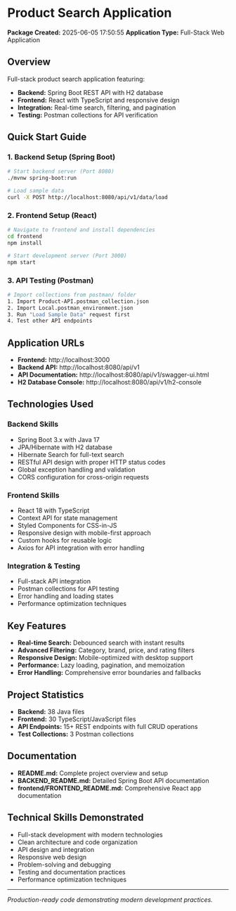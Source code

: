 ﻿# Product Search Application

**Package Created:** 2025-06-05 17:50:55
**Application Type:** Full-Stack Web Application

## Overview
Full-stack product search application featuring:
- **Backend:** Spring Boot REST API with H2 database
- **Frontend:** React with TypeScript and responsive design
- **Integration:** Real-time search, filtering, and pagination
- **Testing:** Postman collections for API verification

## Quick Start Guide

### 1. Backend Setup (Spring Boot)
```bash
# Start backend server (Port 8080)
./mvnw spring-boot:run

# Load sample data
curl -X POST http://localhost:8080/api/v1/data/load
```

### 2. Frontend Setup (React)
```bash
# Navigate to frontend and install dependencies
cd frontend
npm install

# Start development server (Port 3000)
npm start
```

### 3. API Testing (Postman)
```bash
# Import collections from postman/ folder
1. Import Product-API.postman_collection.json
2. Import Local.postman_environment.json
3. Run "Load Sample Data" request first
4. Test other API endpoints
```

## Application URLs
- **Frontend:** http://localhost:3000
- **Backend API:** http://localhost:8080/api/v1
- **API Documentation:** http://localhost:8080/api/v1/swagger-ui.html
- **H2 Database Console:** http://localhost:8080/api/v1/h2-console

## Technologies Used

### Backend Skills
- Spring Boot 3.x with Java 17
- JPA/Hibernate with H2 database
- Hibernate Search for full-text search
- RESTful API design with proper HTTP status codes
- Global exception handling and validation
- CORS configuration for cross-origin requests

### Frontend Skills
- React 18 with TypeScript
- Context API for state management
- Styled Components for CSS-in-JS
- Responsive design with mobile-first approach
- Custom hooks for reusable logic
- Axios for API integration with error handling

### Integration & Testing
- Full-stack API integration
- Postman collections for API testing
- Error handling and loading states
- Performance optimization techniques

## Key Features
- **Real-time Search:** Debounced search with instant results
- **Advanced Filtering:** Category, brand, price, and rating filters
- **Responsive Design:** Mobile-optimized with desktop support
- **Performance:** Lazy loading, pagination, and memoization
- **Error Handling:** Comprehensive error boundaries and fallbacks

## Project Statistics
- **Backend:** 38 Java files
- **Frontend:** 30 TypeScript/JavaScript files
- **API Endpoints:** 15+ REST endpoints with full CRUD operations
- **Test Collections:** 3 Postman collections

## Documentation
- **README.md:** Complete project overview and setup
- **BACKEND_README.md:** Detailed Spring Boot API documentation
- **frontend/FRONTEND_README.md:** Comprehensive React app documentation

## Technical Skills Demonstrated
- Full-stack development with modern technologies
- Clean architecture and code organization
- API design and integration
- Responsive web design
- Problem-solving and debugging
- Testing and documentation practices
- Performance optimization techniques

---
*Production-ready code demonstrating modern development practices.*
